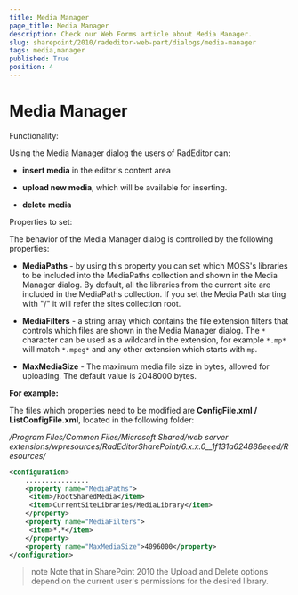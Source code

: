 ```yaml
---
title: Media Manager
page_title: Media Manager
description: Check our Web Forms article about Media Manager.
slug: sharepoint/2010/radeditor-web-part/dialogs/media-manager
tags: media,manager
published: True
position: 4
---
```


# Media Manager

Functionality:

Using the Media Manager dialog the users of RadEditor can:

* **insert media** in the editor's content area

* **upload new media**, which will be available for inserting.

* **delete media**

Properties to set: 

The behavior of the Media Manager dialog is controlled by the following properties:

* **MediaPaths** - by using this property you can set which MOSS's libraries to be included into the MediaPaths collection and shown in the Media Manager dialog. By default, all the libraries from the current site are included in the MediaPaths collection. If you set the Media Path starting with "/" it will refer the sites collection root.

* **MediaFilters** - a string array which contains the file extension filters that controls which files are shown in the Media Manager dialog. The `*` character can be used as a wildcard in the extension, for example `*.mp*` will match `*.mpeg*` and any other extension which starts with `mp`.

* **MaxMediaSize** - The maximum media file size in bytes, allowed for uploading. The default value is 2048000 bytes.

**For example:**

The files which properties need to be modified are **ConfigFile.xml / ListConfigFile.xml**, located in the following folder:

_/Program Files/Common Files/Microsoft Shared/web server extensions/wpresources/RadEditorSharePoint/6.x.x.0__1f131a624888eeed/Resources/_

````XML
<configuration>
    ................
    <property name="MediaPaths">
     <item>/RootSharedMedia</item>
     <item>CurrentSiteLibraries/MediaLibrary</item>
    </property>
    <property name="MediaFilters">
     <item>*.*</item>
    </property>
    <property name="MaxMediaSize">4096000</property>
</configuration>
````

>note Note that in SharePoint 2010 the Upload and Delete options depend on the current user's permissions for the desired library.



